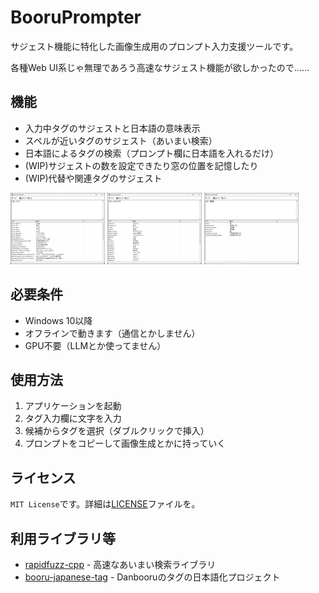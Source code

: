 # BooruPrompter

サジェスト機能に特化した画像生成用のプロンプト入力支援ツールです。

各種Web UI系じゃ無理であろう高速なサジェスト機能が欲しかったので……

## 機能

- 入力中タグのサジェストと日本語の意味表示
- スペルが近いタグのサジェスト（あいまい検索）
- 日本語によるタグの検索（プロンプト欄に日本語を入れるだけ）
- (WIP)サジェストの数を設定できたり窓の位置を記憶したり
- (WIP)代替や関連タグのサジェスト

<img src="docs/sample_normal_saggestion.jpg" width="30%">
<img src="docs/sample_fuzzy_saggestion.jpg" width="30%">
<img src="docs/sample_reverse_saggestion.jpg" width="30%">


## 必要条件
- Windows 10以降
- オフラインで動きます（通信とかしません）
- GPU不要（LLMとか使ってません）

## 使用方法

1. アプリケーションを起動
2. タグ入力欄に文字を入力
3. 候補からタグを選択（ダブルクリックで挿入）
4. プロンプトをコピーして画像生成とかに持っていく

## ライセンス

`MIT License`です。詳細は[LICENSE](LICENSE)ファイルを。

## 利用ライブラリ等
- [rapidfuzz-cpp](https://github.com/rapidfuzz/rapidfuzz-cpp) - 高速なあいまい検索ライブラリ
- [booru-japanese-tag](https://github.com/boorutan/booru-japanese-tag) - Danbooruのタグの日本語化プロジェクト


